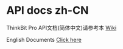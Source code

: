 # **API docs zh-CN**
ThinkBit Pro API文档(简体中文)请参考本 [Wiki](https://github.com/btctaxi/API_docs_zh/wiki)

English Documents [Click here](https://github.com/btctaxi/API_docs_en/wiki)
